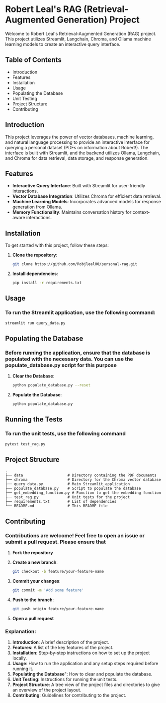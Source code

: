 # Robert Leal's RAG (Retrieval-Augmented Generation) Project

Welcome to Robert Leal's Retrieval-Augmented Generation (RAG) project. This project utilizes Streamlit, Langchain, Chroma, and Ollama machine learning models to create an interactive query interface.

## Table of Contents
- Introduction
- Features
- Installation
- Usage
- Populating the Database
- Unit Testing
- Project Structure
- Contributing

## Introduction

This project leverages the power of vector databases, machine learning, and natural language processing to provide an interactive interface for querying a personal dataset (PDFs on information about Robert!). The interface is built with Streamlit, and the backend utilizes Ollama, Langchain, and Chroma for data retrieval, data storage, and response generation.

## Features

- **Interactive Query Interface**: Built with Streamlit for user-friendly interactions.
- **Vector Database Integration**: Utilizes Chroma for efficient data retrieval.
- **Machine Learning Models**: Incorporates advanced models for response generation from Ollama.
- **Memory Functionality**: Maintains conversation history for context-aware interactions.

## Installation

To get started with this project, follow these steps:

1. **Clone the repository**:
    ```bash
    git clone https://github.com/Robjleal00/personal-rag.git
    ```

2. **Install dependencies**:
    ```bash
    pip install -r requirements.txt
    ```

## Usage

### To run the Streamlit application, use the following command:
```bash
streamlit run query_data.py
```

## Populating the Database

### Before running the application, ensure that the database is populated with the necessary data. You can use the populate_database.py script for this purpose

1.  **Clear the Database**:
    ```bash
    python populate_database.py --reset
    ```
2. **Populate the Database**:
    ```bash
    python populate_database.py
    ```

## Running the Tests

### To run the unit tests, use the following command 
```bash
pytest test_rag.py
```

## Project Structure
    .
    ├── data                    # Directory containing the PDF documents
    ├── chroma                  # Directory for the Chroma vector database
    ├── query_data.py           # Main Streamlit application
    ├── populate_database.py    # Script to populate the database
    ├── get_embedding_function.py # Function to get the embedding function
    ├── test_rag.py             # Unit tests for the project
    ├── requirements.txt        # List of dependencies
    └── README.md               # This README file

## Contributing 

### Contributions are welcome! Feel free to open an issue or submit a pull request. Please ensure that 

1. **Fork the repository**

2. **Create a new branch**:
    ```bash
    git checkout -b feature/your-feature-name
    ```
3. **Commit your changes**:
    ```bash
    git commit -m 'Add some feature'
    ```
4. **Push to the branch**:
    ```bash
    git push origin feature/your-feature-name
    ```
5. **Open a pull request**


### Explanation:

1. **Introduction**: A brief description of the project.
2. **Features**: A list of the key features of the project.
3. **Installation**: Step-by-step instructions on how to set up the project locally.
4. **Usage**: How to run the application and any setup steps required before running it.
5. **Populating the Database**": How to clear and populate the database. 
6. **Unit Testing**: Instructions for running the unit tests.
7. **Project Structure**: A tree view of the project files and directories to give an overview of the project layout.
8. **Contributing**: Guidelines for contributing to the project.





